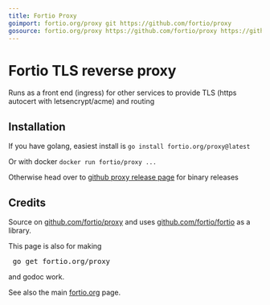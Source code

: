 ```yaml
---
title: Fortio Proxy
goimport: fortio.org/proxy git https://github.com/fortio/proxy
gosource: fortio.org/proxy https://github.com/fortio/proxy https://github.com/fortio/proxy/tree/master{/dir} https://github.com/fortio/proxy/blob/master{/dir}/{file}#L{line}
---
```


# Fortio TLS reverse proxy
Runs as a front end (ingress) for other services to provide TLS (https autocert with letsencrypt/acme) and routing

## Installation

If you have golang, easiest install is `go install fortio.org/proxy@latest`

Or with docker `docker run fortio/proxy ...`

Otherwise head over to [github proxy release page](https://github.com/fortio/proxy/releases) for binary releases


## Credits

Source on [github.com/fortio/proxy](https://github.com/fortio/proxy) and uses [github.com/fortio/fortio](https://github.com/fortio/fortio) as a library.

This page is also for making
<pre>
 go get fortio.org/proxy
</pre>
and godoc work.
<p>
See also the main <a href="https://fortio.org/">fortio.org</a> page.
